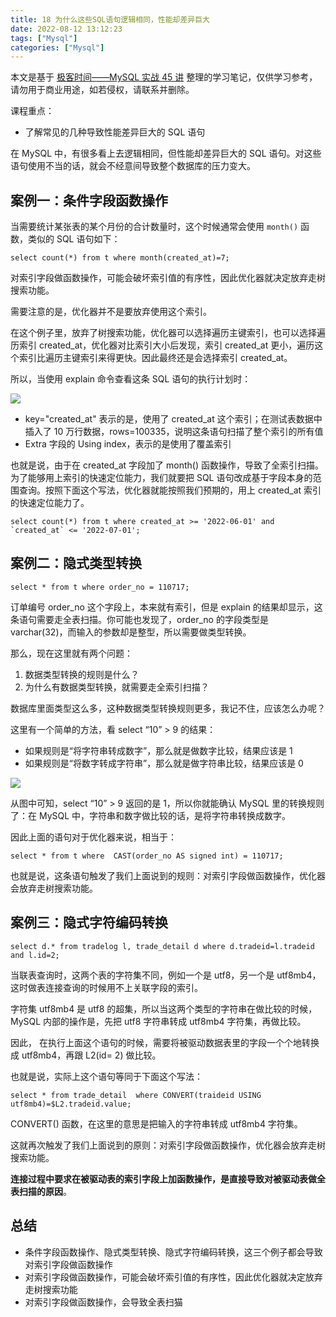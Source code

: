 ```yaml
---
title: 18 为什么这些SQL语句逻辑相同，性能却差异巨大
date: 2022-08-12 13:12:23
tags: ["Mysql"]
categories: ["Mysql"]
---
```


本文是基于 [极客时间——MySQL 实战 45 讲](https://time.geekbang.org/column/intro/100020801) 整理的学习笔记，仅供学习参考，请勿用于商业用途，如若侵权，请联系并删除。

课程重点：
* 了解常见的几种导致性能差异巨大的 SQL 语句

在 MySQL 中，有很多看上去逻辑相同，但性能却差异巨大的 SQL 语句。对这些语句使用不当的话，就会不经意间导致整个数据库的压力变大。

<!-- more -->

## 案例一：条件字段函数操作
当需要统计某张表的某个月份的合计数量时，这个时候通常会使用 `month()` 函数，类似的 SQL 语句如下：

```mysql
select count(*) from t where month(created_at)=7;
```

对索引字段做函数操作，可能会破坏索引值的有序性，因此优化器就决定放弃走树搜索功能。

需要注意的是，优化器并不是要放弃使用这个索引。

在这个例子里，放弃了树搜索功能，优化器可以选择遍历主键索引，也可以选择遍历索引 created_at，优化器对比索引大小后发现，索引 created_at 更小，遍历这个索引比遍历主键索引来得更快。因此最终还是会选择索引 created_at。

所以，当使用 explain 命令查看这条 SQL 语句的执行计划时：

![](https://cdn.jsdelivr.net/gh/0xAiKang/CDN/blog/images/20220812131115.png)

* key="created_at" 表示的是，使用了 created_at 这个索引；在测试表数据中插入了 10 万行数据，rows=100335，说明这条语句扫描了整个索引的所有值
* Extra 字段的 Using index，表示的是使用了覆盖索引

也就是说，由于在 created_at 字段加了 month() 函数操作，导致了全索引扫描。为了能够用上索引的快速定位能力，我们就要把 SQL 语句改成基于字段本身的范围查询。按照下面这个写法，优化器就能按照我们预期的，用上 created_at 索引的快速定位能力了。

```mysql
select count(*) from t where created_at >= '2022-06-01' and `created_at` <= '2022-07-01';
```

## 案例二：隐式类型转换

```mysql
select * from t where order_no = 110717;
```

订单编号 order_no 这个字段上，本来就有索引，但是 explain 的结果却显示，这条语句需要走全表扫描。你可能也发现了，order_no 的字段类型是 varchar(32)，而输入的参数却是整型，所以需要做类型转换。

那么，现在这里就有两个问题：
1. 数据类型转换的规则是什么？
2. 为什么有数据类型转换，就需要走全索引扫描？

数据库里面类型这么多，这种数据类型转换规则更多，我记不住，应该怎么办呢？

这里有一个简单的方法，看 select “10” > 9 的结果：
* 如果规则是“将字符串转成数字”，那么就是做数字比较，结果应该是 1
* 如果规则是“将数字转成字符串”，那么就是做字符串比较，结果应该是 0

![](https://cdn.jsdelivr.net/gh/0xAiKang/CDN/blog/images/20220812131126.png)

从图中可知，select “10” > 9 返回的是 1，所以你就能确认 MySQL 里的转换规则了：在 MySQL 中，字符串和数字做比较的话，是将字符串转换成数字。

因此上面的语句对于优化器来说，相当于：

```mysql
select * from t where  CAST(order_no AS signed int) = 110717;
```

也就是说，这条语句触发了我们上面说到的规则：对索引字段做函数操作，优化器会放弃走树搜索功能。

## 案例三：隐式字符编码转换
```mysql
select d.* from tradelog l, trade_detail d where d.tradeid=l.tradeid and l.id=2;
```

当联表查询时，这两个表的字符集不同，例如一个是 utf8，另一个是 utf8mb4，这时做表连接查询的时候用不上关联字段的索引。

字符集 utf8mb4 是 utf8 的超集，所以当这两个类型的字符串在做比较的时候，MySQL 内部的操作是，先把 utf8 字符串转成 utf8mb4 字符集，再做比较。

因此， 在执行上面这个语句的时候，需要将被驱动数据表里的字段一个个地转换成 utf8mb4，再跟 L2(id= 2) 做比较。

也就是说，实际上这个语句等同于下面这个写法：
```mysql
select * from trade_detail  where CONVERT(traideid USING utf8mb4)=$L2.tradeid.value;
```

CONVERT() 函数，在这里的意思是把输入的字符串转成 utf8mb4 字符集。

这就再次触发了我们上面说到的原则：对索引字段做函数操作，优化器会放弃走树搜索功能。

**连接过程中要求在被驱动表的索引字段上加函数操作，是直接导致对被驱动表做全表扫描的原因**。

## 总结
* 条件字段函数操作、隐式类型转换、隐式字符编码转换，这三个例子都会导致对索引字段做函数操作
* 对索引字段做函数操作，可能会破坏索引值的有序性，因此优化器就决定放弃走树搜索功能
* 对索引字段做函数操作，会导致全表扫猫